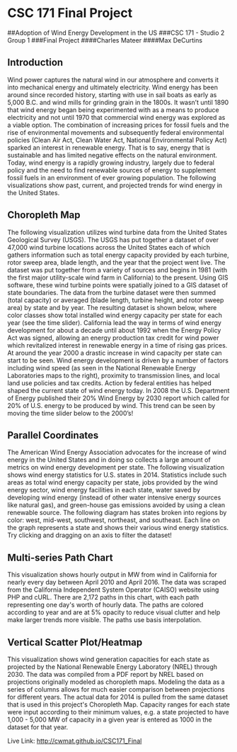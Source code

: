 # CSC 171 Final Project

##Adoption of Wind Energy Development in the US
###CSC 171 - Studio 2 Group 1
###Final Project
####Charles Mateer
####Max DeCurtins

## Introduction
Wind power captures the natural wind in our atmosphere and converts it into mechanical energy and ultimately electricity. Wind energy has been around since recorded history, starting with use in sail boats as early as 5,000 B.C. and wind mills for grinding grain in the 1800s.  It wasn’t until 1890 that wind energy began being experimented with as a means to produce electricity and not until 1970 that commercial wind energy was explored as a viable option.   The combination of increasing prices for fossil fuels and  the rise of environmental movements and subsequently federal environmental policies (Clean Air Act, Clean Water Act, National Environmental Policy Act) sparked an interest in renewable energy.  That is to say, energy that is sustainable and has limited negative effects on the natural environment.  Today, wind energy is a rapidly growing industry, largely due to federal policy and the need to find renewable sources of energy to supplement fossil fuels in an environment of ever growing population.  The following visualizations show past, current, and projected trends for wind energy in the United States.

## Choropleth Map
The following visualization utilizes wind turbine data from the United States Geological Survey (USGS).  The USGS has put together a dataset of over 47,000 wind turbine locations across the United States each of which gathers information such as total energy capacity provided by each turbine, rotor sweep area, blade length, and the year that the project went live.  The dataset was put together from a variety of sources and begins in 1981 (with the first major utility-scale wind farm in California) to the present.  Using GIS software, these wind turbine points were spatially joined to a GIS dataset of state boundaries.  The data from the turbine dataset were then summed (total capacity) or averaged (blade length, turbine height, and rotor sweep area) by state and by year.  The resulting dataset is shown below, where color classes show total installed wind energy capacity per state for each year (see the time slider).  California lead the way in terms of wind energy development for about a decade until about 1992 when the Energy Policy Act was signed, allowing an energy production tax credit for wind power which revitalized interest in renewable energy in a time of rising gas prices.  At around the year 2000 a drastic increase in wind capacity per state can start to be seen.  Wind energy development is driven by a number of factors including wind speed (as seen in the National Renewable Energy Laboratories maps to the right), proximity to transmission lines, and local land use policies and tax credits.  Action by federal entities has helped shaped the current state of wind energy today.  In 2008 the U.S. Department of Energy published their 20% Wind Energy by 2030 report which called for 20% of U.S. energy to be produced by wind.  This trend can be seen by moving the time slider below to the 2000’s!

## Parallel Coordinates
The American Wind Energy Association advocates for the increase of wind energy in the United States and in doing so collects a large amount of metrics on wind energy development per state.  The following visualization shows wind energy statistics for U.S. states in 2014.  Statistics include such areas as total wind energy capacity per state, jobs provided by the wind energy sector, wind energy facilities in each state, water saved by developing wind energy (instead of other water intensive energy sources like natural gas), and green-house gas emissions avoided by using a clean renewable source.  The following diagram has states broken into regions by color: west, mid-west, southwest, northeast, and southeast.  Each line on the graph represents a state and shows their various wind energy statistics.  Try clicking and dragging on an axis to filter the dataset!

## Multi-series Path Chart
This visualization shows hourly output in MW from wind in California for nearly every day between April 2010 and April 2016. The data was scraped from the California Independent System Operator (CAISO) website using PHP and cURL. There are 2,172 paths in this chart, with each path representing one day's worth of hourly data. The paths are colored according to year and are at 5% opacity to reduce visual clutter and help make larger trends more visible. The paths use basis interpolation.

## Vertical Scatter Plot/Heatmap
This visualization shows wind generation capacities for each state as projected by the National Renewable Energy Laboratory (NREL) through 2030. The data was compiled from a PDF report by NREL based on projections originally modeled as choropleth maps. Modeling the data as a series of columns allows for much easier comparison between projections for different years. The actual data for 2014 is pulled from the same dataset that is used in this project's Choropleth Map. Capacity ranges for each state were input according to their minimum values, e.g. a state projected to have 1,000 - 5,000 MW of capacity in a given year is entered as 1000 in the dataset for that year.

Live Link:
http://cwmat.github.io/CSC171_Final
